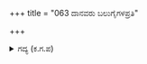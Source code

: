 +++
title = "063 ದಾನವರು ಬಲುಗೈಗಳಪ್ರತಿ"

+++

<details><summary>ಗದ್ಯ (ಕ.ಗ.ಪ) </summary>

63. ರಾಕ್ಷಸರು ಪರಾಕ್ರಮವುಳ್ಳ ಎಣೆಯಿಲ್ಲದ ಮಾನವಂತರು ಹೌದು. ಆದರೂ ಸಮರದಲ್ಲಿ ಎದುರಿಸುವುದು ಅಸಾಧ್ಯ. ಸುರಾಸುರರಿಗೆ ಜಯಾಭ್ಯುದಯಗಳನ್ನು ಏನು ಹೇಳುವುದು ? ಅಲ್ಲಿ ನಿಧಿಯಂತಿದ್ದ ಸುಭಟರಿದ್ದರು. ಆದರೆ   ಗದುಗಿನ ವೀರನಾರಾಯಣ ಕೃಷ್ಣನು ಪಾಂಡವರ ಕುರಿತ ಲಕ್ಷ್ಯವನ್ನು ಕಳೆದುಕೊಳ್ಳವವನಲ್ಲ.
</details>
